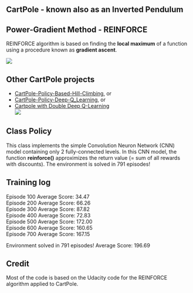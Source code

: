 ## CartPole - known also as an Inverted Pendulum

## Power-Gradient Method - REINFORCE

REINFORCE algorithm is based on finding the **local maximum** of a function   
using a procedure known as **gradient ascent**.

![](gradient_ascent.jpg) 

## Other CartPole projects

* [CartPole-Policy-Based-Hill-Climbing](https://github.com/Rafael1s/Deep-Reinforcement-Learning-Udacity/tree/master/CartPole-Policy-Based-Hill-Climbing), or  
* [CartPole-Policy-Deep-Q_Learning](https://github.com/Rafael1s/Deep-Reinforcement-Learning-Udacity/tree/master/Cartpole-Deep-Q-Learning), or  
* [Cartpole with Double Deep Q-Learning](https://github.com/Rafael1s/Deep-Reinforcement-Learning-Udacity/tree/master/Cartpole-Double-Deep-Q-Learning)      
![](images/gif_cartpole.gif)

## Class Policy

This class implements the simple Convolution Neuron Network (CNN)
model containing only 2 fully-connected levels. In this CNN model, the
function __reinforce()__ approximizes the return value (= sum of all rewards with discounts).
The environment is solved in 791 episodes!

## Training log

Episode 100	Average Score: 34.47   
Episode 200	Average Score: 66.26   
Episode 300	Average Score: 87.82   
Episode 400	Average Score: 72.83   
Episode 500	Average Score: 172.00   
Episode 600	Average Score: 160.65    
Episode 700	Average Score: 167.15   

Environment solved in 791 episodes!	Average Score: 196.69   

## Credit

Most of the code is based on the Udacity code for the REINFORCE algorithm applied to CartPole.
